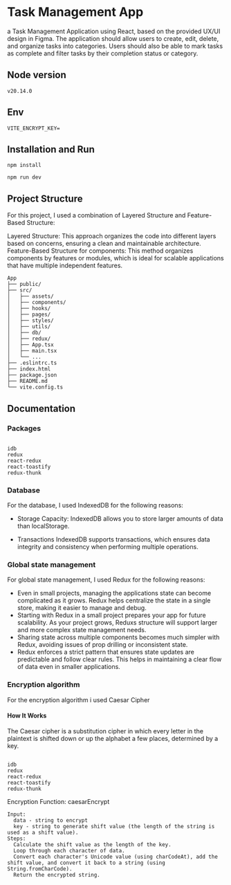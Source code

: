 # Task Management App

a Task Management Application using React, based on the
provided UX/UI design in Figma. The application should allow users to create, edit, delete,
and organize tasks into categories. Users should also be able to mark tasks as complete
and filter tasks by their completion status or category.

## Node version

```plaintext
v20.14.0
```
## Env

```plaintext
VITE_ENCRYPT_KEY= 
```

## Installation and Run

```plaintext
npm install

npm run dev

```

## Project Structure

For this project, I used a combination of Layered Structure and Feature-Based Structure:

Layered Structure: This approach organizes the code into different layers based on concerns, ensuring a clean and maintainable architecture.
Feature-Based Structure for components: This method organizes components by features or modules, which is ideal for scalable applications that have multiple independent features.

```plaintext
App
├── public/
├── src/
│   ├── assets/
│   ├── components/
│   ├── hooks/
│   ├── pages/
│   ├── styles/
│   ├── utils/
│   ├── db/
│   ├── redux/
│   ├── App.tsx
│   ├── main.tsx
│   └── ...
├── .eslintrc.ts
├── index.html
├── package.json
├── README.md
└── vite.config.ts
```

## Documentation

### Packages
```plaintext

idb
redux
react-redux
react-toastify
redux-thunk

```

### Database 
For the database, I used IndexedDB for the following reasons:

- Storage Capacity:
  IndexedDB allows you to store larger amounts of data than localStorage. 

- Transactions
  IndexedDB supports transactions, which ensures data integrity and consistency when performing multiple operations.


### Global state management 

For global state management, I used Redux for the following reasons:
* Even in small projects, managing the applications state can become complicated as it grows. Redux helps centralize the state in a single store, making it easier to manage and debug.
* Starting with Redux in a small project prepares your app for future scalability. As your project grows, Reduxs structure will support larger and more complex state management needs.
* Sharing state across multiple components becomes much simpler with Redux, avoiding issues of prop drilling or inconsistent state.
* Redux enforces a strict pattern that ensures state updates are predictable and follow clear rules. This helps in maintaining a clear flow of data even in smaller applications.


### Encryption algorithm
For the encryption algorithm i used Caesar Cipher 
#### How It Works
The Caesar cipher is a substitution cipher in which every letter in the plaintext is shifted down or up the alphabet a few places, determined by a key.

```plaintext

idb
redux
react-redux
react-toastify
redux-thunk

```

Encryption Function: caesarEncrypt
```plaintext
Input:
  data - string to encrypt
  key - string to generate shift value (the length of the string is used as a shift value).
Steps:
  Calculate the shift value as the length of the key.
  Loop through each character of data.
  Convert each character's Unicode value (using charCodeAt), add the shift value, and convert it back to a string (using String.fromCharCode).
  Return the encrypted string.
```
